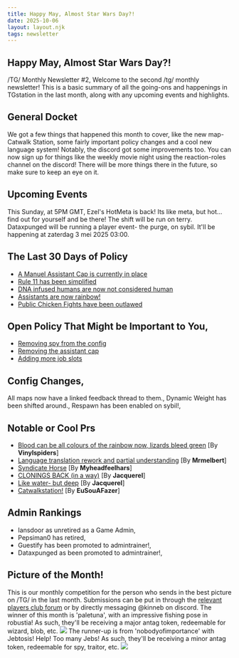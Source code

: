 ```yaml
---
title: Happy May, Almost Star Wars Day?!
date: 2025-10-06
layout: layout.njk
tags: newsletter
---
```

## Happy May, Almost Star Wars Day?!
/TG/ Monthly Newsletter #2,
Welcome to the second /tg/ monthly newsletter!
This is a basic summary of all the going-ons and happenings in TGstation in the last month, along with any upcoming events and highlights.

## General Docket
We got a few things that happened this month to cover, like the new map- Catwalk Station, some fairly important policy changes and a cool new language system!
Notably, the discord got some improvements too. You can now sign up for things like the weekly movie night using the reaction-roles channel on the discord! There will be more things there in the future, so make sure to keep an eye on it.

## Upcoming Events
This Sunday, at 5PM GMT, Ezel's HotMeta is back! Its like meta, but hot... find out for yourself and be there! The shift will be run on terry.
Dataxpunged will be running a player event- the purge, on sybil. It'll be happening at zaterdag 3 mei 2025 03:00.

## The Last 30 Days of Policy
- [A Manuel Assistant Cap is currently in place](https://forums.tgstation13.org/viewtopic.php?p=776305)
- [Rule 11 has been simplified](https://forums.tgstation13.org/viewtopic.php?p=776413)
- [DNA infused humans are now not considered human](https://forums.tgstation13.org/viewtopic.php?t=38555)
- [Assistants are now rainbow!](https://forums.tgstation13.org/viewtopic.php?p=776729)
- [Public Chicken Fights have been outlawed](https://forums.tgstation13.org/viewtopic.php?p=776291)

## Open Policy That Might be Important to You,
- [Removing spy from the config](https://forums.tgstation13.org/viewtopic.php?t=38584)
- [Removing the assistant cap](https://forums.tgstation13.org/viewtopic.php?t=38582)
- [Adding more job slots](https://forums.tgstation13.org/viewtopic.php?t=38559)

## Config Changes,
All maps now have a linked feedback thread to them.,
Dynamic Weight has been shifted around.,
Respawn has been enabled on sybil!,

## Notable or Cool Prs
- [Blood can be all colours of the rainbow now, lizards bleed green](https://github.com/tgstation/tgstation/pull/90593) [By **Vinylspiders**]
- [Language translation rework and partial understanding](https://github.com/tgstation/tgstation/pull/90252) [By **Mrmelbert**]
- [Syndicate Horse](https://github.com/tgstation/tgstation/pull/90517) [By **Myheadfeelhars**]
- [CLONINGS BACK (in a way)](https://github.com/tgstation/tgstation/pull/90754) [By **Jacquerel**]
- [Like water- but deep](https://github.com/tgstation/tgstation/pull/90587) [By **Jacquerel**]
- [Catwalkstation!](https://github.com/tgstation/tgstation/pull/90532) [By **EuSouAFazer**]

## Admin Rankings
- Iansdoor as unretired as a Game Admin,
- Pepsiman0 has retired,
- Guestify has been promoted to admintrainer!,
- Dataxpunged as been promoted to admintrainer!,

## Picture of the Month!
This is our monthly competition for the person who sends in the best picture on /TG/ in the last month. Submissions can be put in through the [relevant players club forum](https://forums.tgstation13.org/viewtopic.php?p=777597) or by directly messaging @kinneb on discord.
The winner of this month is 'paletuna', with an impressive fishing pose in robustia!
As such, they'll be receiving a major antag token, redeemable for wizard, blob, etc.
![](/assets/img/newsletter1-05-2025.png)
The runner-up is from 'nobodyofimportance' with Jebtosis! Help! Too many Jebs!
As such, they'll be receiving a minor antag token, redeemable for spy, traitor, etc.
![](/assets/img/newsletter_images/newsletter2-05-2025.png)